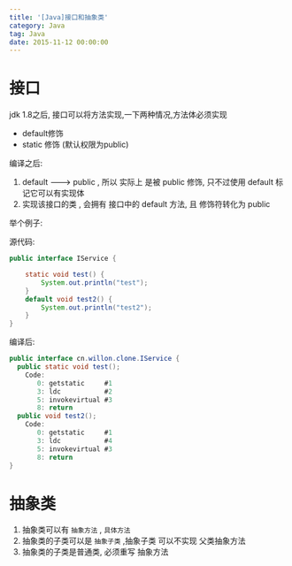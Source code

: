 ```yaml
---
title: '[Java]接口和抽象类'
category: Java
tag: Java
date: 2015-11-12 00:00:00
---
```


# 接口

jdk 1.8之后, 接口可以将方法实现,一下两种情况,方法体必须实现
- default修饰
- static 修饰 (默认权限为public)

编译之后: 
1. default  --->  public , 所以 实际上 是被 public 修饰, 只不过使用 default 标记它可以有实现体
2. 实现该接口的类 , 会拥有 接口中的 default 方法, 且 修饰符转化为 public 

举个例子: 

源代码: 

```java
public interface IService {

    static void test() {
        System.out.println("test");
    }
    default void test2() {
        System.out.println("test2");
    }
}
```
编译后: 

```java
public interface cn.willon.clone.IService {
  public static void test();
    Code:
       0: getstatic     #1
       3: ldc           #2
       5: invokevirtual #3 
       8: return
  public void test2();
    Code:
       0: getstatic     #1
       3: ldc           #4
       5: invokevirtual #3
       8: return
}
```

# 抽象类

1. 抽象类可以有 `抽象方法` , `具体方法` 
2. 抽象类的子类可以是 `抽象子类` ,抽象子类 可以不实现 父类抽象方法
3. 抽象类的子类是普通类, 必须重写 抽象方法
